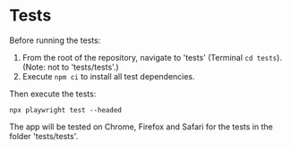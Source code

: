 # Tests

Before running the tests:
1. From the root of the repository, navigate to 'tests' (Terminal `cd tests`). (Note: not to 'tests/tests'.)
2. Execute `npm ci` to install all test dependencies.

Then execute the tests:
```
npx playwright test --headed
```

The app will be tested on Chrome, Firefox and Safari for the tests in the folder 'tests/tests'.
